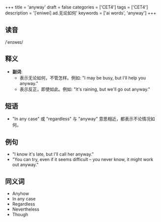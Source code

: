 +++
title = 'anyway'
draft = false
categories = ['CET4']
tags = ['CET4']
description = '[ˈeniwei] ad.无论如何'
keywords = ['ai words', 'anyway']
+++

## 读音
/ˈenɪweɪ/

## 释义
- **副词**: 
    - 表示无论如何，不管怎样。例如: "I may be busy, but I'll help you anyway."
    - 表示反正，即使如此。例如: "It's raining, but we'll go out anyway."

## 短语
- "In any case" 或 "regardless" 与 "anyway" 意思相近，都表示不论情况如何。

## 例句
- "I know it's late, but I'll call her anyway."
- "You can try, even if it seems difficult – you never know, it might work out anyway."

## 同义词
- Anyhow
- In any case
- Regardless
- Nevertheless
- Though
